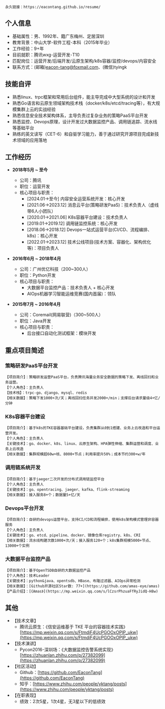```
永久链接：https://eacontang.github.io/resume/
```

## 个人信息
- 基础属性：男、1992年、籍广东梅州、定居深圳
- 教育背景：中山大学-软件工程-本科（2015年毕业）
- 工作经验：9+年
- 目前就职：腾讯wxg-运营开发-T10
- 匹配岗位：运营开发/后端开发/云原生架构/k8s容器/监控/devops/内容安全
- 联系方式：(邮箱)eacon-tang@foxmail.com、(微信)tyingk


## 技能自评
- 熟悉linux、trpc框架和常用后台组件，能主导完成中大型系统的设计和开发
- 熟悉Go语言和云原生领域架构技术栈（docker/k8s/etcd/tracing等），有大规模集群上云的实战经验
- 熟悉信息安全技术架构体系，主导负责过复杂业务的策略PaaS平台开发
- 熟悉监控、Devops原理，设计开发过大数据监控产品、调用链追踪、流水线等基础平台
- 熟练的英文读写（CET-6）和自驱学习能力，善于通过研究开源项目完成新技术领域的应用落地


## 工作经历
- **2018年5月 ~ 至今**
  - 公司：腾讯
  - 职位：运营开发
  - 核心项目与职责：
    - [2024.01→至今] 内容安全运营系统开发：核心开发
    - [2021.06→2023.12] 消息云平台(策略研发PaaS)：技术负责人（虚线带6人小团队）
    - [2020.01→2021.06] K8s容器平台建设：技术负责人
    - [2019.01→2019.12] 调用链监控系统：核心开发
    - [2018.06→2018.12] Devops一站式运营平台(CI/CD、流程编排、k8s)：核心开发
    - [2022.01→2023.12] 技术公线项目(技术方案、容器化、架构优化等)：项目负责人

- **2016年6月 ~ 2018年4月**
  - 公司：广州优亿科技（200~300人）
  - 职位：Python开发
  - 核心项目与职责：
    - 大数据平台监控产品：技术负责人 + 核心开发
    - AIOps机器学习智能运维竞赛(国内首届)：领队

- **2015年7月 ~ 2016年4月**
  - 公司：Coremail(网易联营)（300~500人）
  - 职位：Java开发
  - 核心项目与职责：
    - 后台接口自动化测试框架：模块开发



## 重点项目简述


### 策略研发PaaS平台开发
```
【项目简介】：策略研发运营PaaS平台，负责腾讯海量业务安全数据的策略下发、离线回扫和业务运营。
【个人角色】：主负责人
【技术栈】：trpc-go、django、mysql、redis
【相关数据】：策略下发1000+次/天；离线回扫任务并发2000+/min；支撑后台请求量级4+亿/分钟
```

### K8s容器平台建设
```
【项目简介】：基于k8s的TKE容器基础平台建设，负责集群从0到1搭建、业务上云改造和平台运营开发。
【个人角色】：主负责人
【关键技术】：go、docker、k8s、linux、云原生架构、HPA弹性伸缩、集群运营和调度、业务上云改造
【相关数据】：集群规模超60w+核、8000+节点；利用率提升50%；成本节约300+w/年
```

### 调用链系统开发
```
【项目简介】：基于jaeger二次开发的分布式调用链监控平台
【个人角色】：主负责人
【关键技术】：go、opentracing、jaeger、kafka、flink-streaming
【相关数据】：接入服务8+个；数据量5+亿/天
```

### Devops平台开发
```
【项目简介】：自研的devops运营平台，支持CI/CD和流程编排，使用k8s架构模式管理非容器服务
【个人角色】：主负责人
【关键技术】：go、etcd、pipeline、docker、镜像仓库registry、k8s、CRI
【相关数据】：流水线构建次数1000+次/天；接入服务120+个；k8s集群规模5000+节点、13000+个实例
```


### 大数据平台监控产品
```
【项目简介】：基于OpenTSDB自研的大数据监控产品
【个人角色】：技术Leader
【关键技术】：python&java、opentsdb、HBase、布隆过滤器、AIOps异常检测
【相关数据】：[Github开源社区Star数: 77+](https://github.com/amas-eye/amas)
【产品介绍】：[《Amas》](https://mp.weixin.qq.com/s/lCzsrPhzuaFfRyJidQ-H8w)
```


## 其他
- 【技术文章】
  - 腾讯云原生：《信安运维基于 TKE 平台的容器技术实践》[https://mp.weixin.qq.com/s/FtmdiF4UcPGOOxOPlP_ukw](https://mp.weixin.qq.com/s/FtmdiF4UcPGOOxOPlP_ukw)
- 【技术演讲】
  - Pycon2016-深圳场：《大数据监控告警系统实现》[https://zhuanlan.zhihu.com/p/27382099](https://zhuanlan.zhihu.com/p/27382099)
- 【社区活动】
  - Github：[https://github.com/EaconTang](https://github.com/EaconTang)
  - 知乎：[https://www.zhihu.com/people/yktang/posts](https://www.zhihu.com/people/yktang/posts)
- 【在职表现】
  - 绩效：2次5星，1次4星，无3星以下的低绩效

